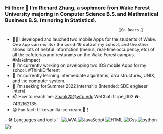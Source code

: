 ### Hi there 👋 I'm Richard Zhang, a sophmore from Wake Forest University majoring in Computer Science B.S. and Mathmatical Business B.S. (minoring in Statistics).

                                                        🎩Go Deacs!🎩

- 👨‍💻‍ I developed and lauched two mobile Apps for the students of Wake. One App can monitor the covid-19 data of my school, and the other shows lots of helpful information (menus, real-time occupency, etc) of all the cafeterias and resturants on the Wake Forest campus. #MakeImpact
- 📱 I’m currently working on developing two IOS mobile Apps for my school. #ThinkDifferent
- 🌱 I’m currently learning intermediate algorithms, data structures, UNIX, and the computer system.
- 🌇 I’m seeking for Summer 2022 internship (Intended: SDE engineer intern)
- 📫 How to reach me: zhank20@wfu.edu WeChat: torpe_002 ☎️: 7432162135
- 😁 Fun fact: I like vanilla ice cream 🌿！

<p>
- 🛠 Languages and tools：
<img alt="JAVA" src="https://img.shields.io/badge/Java-007396?logo=java&logoColor=white&style=for-the-badge" />
<img alt="JavaScript" src="https://img.shields.io/badge/JavaScript-F7DF1E?logo=javascript&logoColor=white&style=for-the-badge" />
<img alt="HTML" src="https://img.shields.io/badge/HTML-E34F26?logo=html5&logoColor=white&style=for-the-badge" />
<img alt="Css" src="https://img.shields.io/badge/CSS-1572B6?logo=css3&logoColor=white&style=for-the-badge" />
<img alt="python" src="https://img.shields.io/badge/python-792EE5?logo=python&logoColor=white&style=for-the-badge" />
<img alt="r" src="https://img.shields.io/badge/r-EF4223?logo=r&logoColor=white&style=for-the-badge" />
</p>
